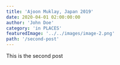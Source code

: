 ```yaml
---
title: 'Ajoon Muklay, Japan 2019'
date: 2020-04-01 02:00:00:00
author: 'John Doe'
category: 'in PLACES'
featuredImage: '../../images/image-2.png'
path: '/second-post'
---
```


This is the second post